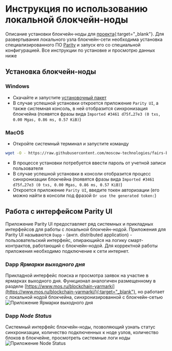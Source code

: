 # Инструкция по использованию локальной блокчейн-ноды
Описание установки блокчейн-ноды  для [проекта](https://www.mos.ru/blockchain-yarmarki/){:target="_blank"}.
Для развертывания локального узла блокчейн-сети необходима установка специализированного ПО [Parity](https://www.parity.io) и запуск его со специальной конфигурацией. Все инструкции по установке и просмотрю данных ниже

## Установка блокчейн-ноды

### Windows
  - Скачайте и запустите [установочный пакет](https://www.mos.ru/blockchain-yarmarki/download/0.2/FairsClientInstaller.exe)
  - В случае успешной установки откроется приложение `Parity UI`, а также системная консоль, в ней отобразится синхронизация блокчейна (появятся фразы вида `Imported #3461 d75f…27e3 (0 txs, 0.00 Mgas, 0.86 ms, 0.57 KiB)`)

### MacOS
  - Откройте системный терминал и запустите команду
```sh
wget -O - https://raw.githubusercontent.com/moscow-technologies/fairs-blockchain/master/install/run_macosx.sh | bash
```
  - В процессе установки потребуется ввести пароль от учетной записи пользователя
  - В случае успешной установки в консоли отобразится процесс синхронизации блокчейна (появятся фразы вида `Imported #3461 d75f…27e3 (0 txs, 0.00 Mgas, 0.86 ms, 0.57 KiB)`)
  - Откроется приложение `Parity UI`, введите токен авторизации (его можно найти в консоли под фразой `Or use the generated token:`)

## Работа с интерфейсом Parity UI
Приложение Parity UI предоставляет ряд системных и прикладных интерфейсов для работы с локальной блокчейн-нодой. 
Приложения для Parity UI называются `Dapp` - (англ. distributed application) - пользовательский интерфейс, опирающийся на логику смарт-контрактов, работающий с блокчейн-нодой.
Для корректной работы приложения необходимо подключение к сети интернет.

### Dapp *Ярмарки выходного дня* 
Прикладной интерфейс поиска и просмотра заявок на участие в ярмарках выходного дня. 
Функционал  аналогичен размещенному в разделе  [https://www.mos.ru/blockchain-yarmarki](https://www.mos.ru/blockchain-yarmarki/){:target="_blank"}, но работает с локальной нодой блокчейна, синхронизированной с блокчейн-сетью
![Приложение Ярмарки выходного дня](https://raw.githubusercontent.com/moscow-technologies/fairs-blockchain/master/docs/images/fairs-dapp-screen.png)

### Dapp *Node Status*
Системный интерфейс блокчейн-ноды, позволяющий узнать статус синхронизации, количество подключенных к ноде узлов, количество блоков в блокчейне, просмотреть системные логи ноды
![Приложение Node Status](https://raw.githubusercontent.com/moscow-technologies/fairs-blockchain/master/docs/images/node-status-screen.png)

